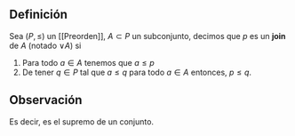 
## Definición

Sea $(P,\leq)$ un [[Preorden]], $A \subset P$ un subconjunto, decimos que $p$ es un **join** de $A$ (notado $\vee A$) si
1. Para todo $a\in A$ tenemos que $a \leq p$
2. De tener $q\in P$ tal que $a\leq q$ para todo $a \in A$ entonces, $p\leq q$.

## Observación

Es decir, es el supremo de un conjunto.